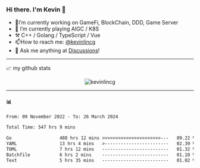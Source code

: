 ### Hi there. I'm Kevin 👋

- 🔭I’m currently working on GameFi, BlockChain, DDD, Game Server
- 🌱 I’m currently playing AIGC / K8S
-   :hammer_and_pick: C++ / Golang / TypeScript / Vue
- 📫How to reach me: [@kevinlincg](https://twitter.com/kevinlincg) 
-   :thought_balloon: Ask me anything at [Discussions](https://github.com/kevinlincg/kevinlincg/discussions/new)!

---

📈 my github stats

<p align="center"> <img src="https://github-readme-stats-ouuan.vercel.app/api?username=kevinlincg&theme=dark&show_icons=true&count_private=true" alt="kevinlincg" />

---

#### :bar_chart: 

<!--START_SECTION:waka-->

```txt
From: 09 November 2022 - To: 26 March 2024

Total Time: 547 hrs 9 mins

Go                  488 hrs 12 mins >>>>>>>>>>>>>>>>>>>>>>---   89.22 %
YAML                13 hrs 4 mins   >------------------------   02.39 %
TOML                7 hrs 12 mins   -------------------------   01.32 %
Batchfile           6 hrs 2 mins    -------------------------   01.10 %
Text                5 hrs 35 mins   -------------------------   01.02 %
```

<!--END_SECTION:waka-->
